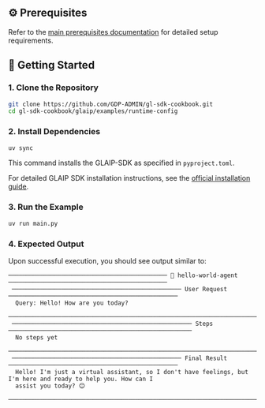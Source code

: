 ## ⚙️ Prerequisites

Refer to the [main prerequisites documentation](../../README.md#️-prerequisites) for detailed setup requirements.

## 🚀 Getting Started

### 1. Clone the Repository

```bash
git clone https://github.com/GDP-ADMIN/gl-sdk-cookbook.git
cd gl-sdk-cookbook/glaip/examples/runtime-config
```

### 2. Install Dependencies

```bash
uv sync
```

This command installs the GLAIP-SDK as specified in `pyproject.toml`.

For detailed GLAIP SDK installation instructions, see the [official installation guide](https://gdplabs.gitbook.io/gl-aip/gl-aip-sdk/get-started/install-and-configure).

### 3. Run the Example

```bash
uv run main.py
```

### 4. Expected Output

Upon successful execution, you should see output similar to:

```
───────────────────────────────────────────── 🤖 hello-world-agent ─────────────────────────────────────────────
 ──────────────────────────────────────────────── User Request ────────────────────────────────────────────────
  Query: Hello! How are you today?
 ──────────────────────────────────────────────────────────────────────────────────────────────────────────────
 ─────────────────────────────────────────────────── Steps ────────────────────────────────────────────────────
  No steps yet
 ──────────────────────────────────────────────────────────────────────────────────────────────────────────────
 ──────────────────────────────────────────────── Final Result ────────────────────────────────────────────────
  Hello! I'm just a virtual assistant, so I don't have feelings, but I'm here and ready to help you. How can I
  assist you today? 😊
 ──────────────────────────────────────────────────────────────────────────────────────────────────────────────
```

